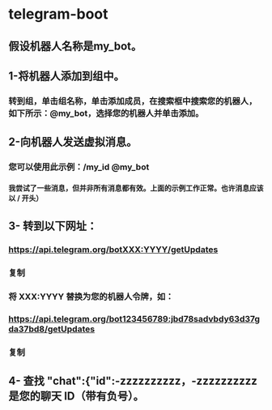 # telegram-boot
## 假设机器人名称是my_bot。

## 1-将机器人添加到组中。
### 转到组，单击组名称，单击添加成员，在搜索框中搜索您的机器人，如下所示：@my_bot，选择您的机器人并单击添加。

## 2-向机器人发送虚拟消息。

### 您可以使用此示例：/my_id @my_bot

#### 我尝试了一些消息，但并非所有消息都有效。上面的示例工作正常。也许消息应该以 / 开头）

## 3- 转到以下网址： 

### https://api.telegram.org/botXXX:YYYY/getUpdates
### 复制
### 将 XXX:YYYY 替换为您的机器人令牌，如：

### https://api.telegram.org/bot123456789:jbd78sadvbdy63d37gda37bd8/getUpdates
### 复制
## 4- 查找 "chat":{"id":-zzzzzzzzzz，-zzzzzzzzzz 是您的聊天 ID（带有负号）。
